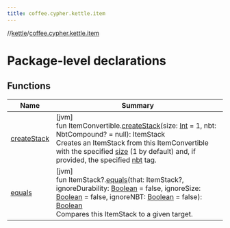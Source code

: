 ```yaml
---
title: coffee.cypher.kettle.item
---
```

//[kettle](../../index.html)/[coffee.cypher.kettle.item](index.html)



# Package-level declarations



## Functions


| Name | Summary |
|---|---|
| [createStack](create-stack.html) | [jvm]<br>fun ItemConvertible.[createStack](create-stack.html)(size: [Int](https://kotlinlang.org/api/latest/jvm/stdlib/kotlin/-int/index.html) = 1, nbt: NbtCompound? = null): ItemStack<br>Creates an ItemStack from this ItemConvertible with the specified [size](create-stack.html) (1 by default) and, if provided, the specified [nbt](create-stack.html) tag. |
| [equals](equals.html) | [jvm]<br>fun ItemStack?.[equals](equals.html)(that: ItemStack?, ignoreDurability: [Boolean](https://kotlinlang.org/api/latest/jvm/stdlib/kotlin/-boolean/index.html) = false, ignoreSize: [Boolean](https://kotlinlang.org/api/latest/jvm/stdlib/kotlin/-boolean/index.html) = false, ignoreNBT: [Boolean](https://kotlinlang.org/api/latest/jvm/stdlib/kotlin/-boolean/index.html) = false): [Boolean](https://kotlinlang.org/api/latest/jvm/stdlib/kotlin/-boolean/index.html)<br>Compares this ItemStack to a given target. |

